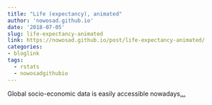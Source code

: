 ```yaml
---
title: "Life (expectancy), animated"
author: 'nowosad.github.io'
date: '2018-07-05'
slug: life-expectancy-animated
link: https://nowosad.github.io/post/life-expectancy-animated/
categories:
- bloglink
tags:
  - rstats
  - nowosadgithubio
---
```


Global socio-economic data is easily accessible nowadays[... <i class="fas fa-external-link-alt"></i>](https://nowosad.github.io/post/life-expectancy-animated/)

